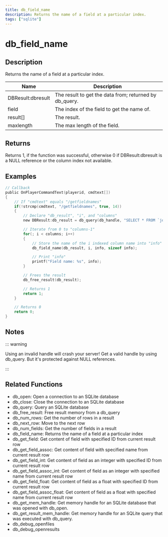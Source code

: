 ```yaml
---
title: db_field_name
description: Returns the name of a field at a particular index.
tags: ["sqlite"]
---
```


# db_field_name

<TagLinks />

## Description

Returns the name of a field at a particular index.

| Name              | Description                                            |
| ----------------- | ------------------------------------------------------ |
| DBResult:dbresult | The result to get the data from; returned by db_query. |
| field             | The index of the field to get the name of.             |
| result[]          | The result.                                            |
| maxlength         | The max length of the field.                           |

## Returns

Returns 1, if the function was successful, otherwise 0 if DBResult:dbresult is a NULL reference or the column index not
available.

## Examples

```c
// Callback
public OnPlayerCommandText(playerid, cmdtext[])
{
	// If "cmdtext" equals "/getfieldnames"
	if(!strcmp(cmdtext, "/getfieldnames", true, 14))
	{
		// Declare "db_result", "i", and "columns"
		new DBResult:db_result = db_query(db_handle, "SELECT * FROM `join_log`"), i, columns = db_num_fields(db_result), info[30];

		// Iterate from 0 to "columns-1"
		for(; i < columns; i++)
		{
			// Store the name of the i indexed column name into "info"
			db_field_name(db_result, i, info, sizeof info);

			// Print "info"
			printf("Field name: %s", info);
		}

		// Frees the result
		db_free_result(db_result);

		// Returns 1
		return 1;
	}

	// Returns 0
	return 0;
}
```

## Notes

::: warning

Using an invalid handle will crash your server! Get a valid handle by using db_query. But it's protected against NULL
references.

:::

## Related Functions

- db_open: Open a connection to an SQLite database
- db_close: Close the connection to an SQLite database
- db_query: Query an SQLite database
- db_free_result: Free result memory from a db_query
- db_num_rows: Get the number of rows in a result
- db_next_row: Move to the next row
- db_num_fields: Get the number of fields in a result
- db_field_name: Returns the name of a field at a particular index
- db_get_field: Get content of field with specified ID from current result row
- db_get_field_assoc: Get content of field with specified name from current result row
- db_get_field_int: Get content of field as an integer with specified ID from current result row
- db_get_field_assoc_int: Get content of field as an integer with specified name from current result row
- db_get_field_float: Get content of field as a float with specified ID from current result row
- db_get_field_assoc_float: Get content of field as a float with specified name from current result row
- db_get_mem_handle: Get memory handle for an SQLite database that was opened with db_open.
- db_get_result_mem_handle: Get memory handle for an SQLite query that was executed with db_query.
- db_debug_openfiles
- db_debug_openresults
